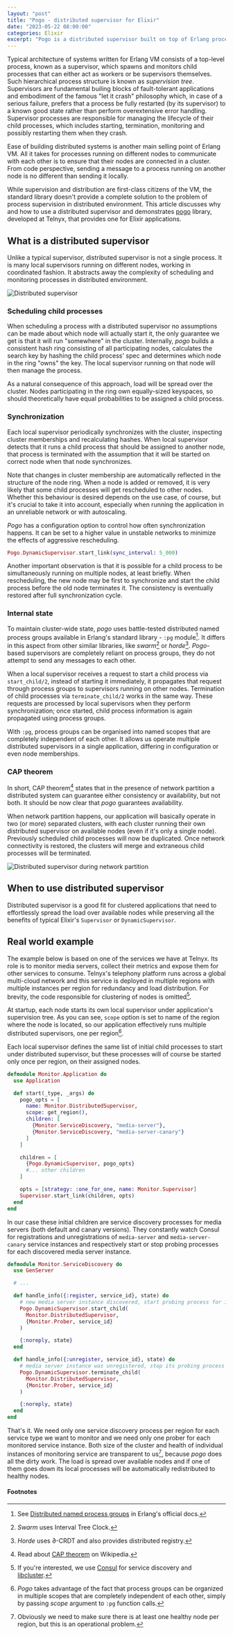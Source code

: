```yaml
---
layout: "post"
title: "Pogo - distributed supervisor for Elixir"
date: "2023-05-22 08:00:00"
categories: Elixir
excerpt: "Pogo is a distributed supervisor built on top of Erlang process groups. It abstracts away the complexity process scheduling and supervision in distributed environment."
---
```


Typical architecture of systems written for Erlang VM consists of a top-level process, known as a supervisor, which spawns and monitors child processes that can either act as workers or be supervisors themselves. Such hierarchical process structure is known as _supervision tree_. Supervisors are fundamental builing blocks of fault-tolerant applications and embodiment of the famous "let it crash" philosophy which, in case of a serious failure, prefers that a process be fully restarted (by its supervisor) to a known good state rather than perform overextensive error handling. Supervisor processes are responsible for managing the lifecycle of their child processes, which includes starting, termination, monitoring and possibly restarting them when they crash.

Ease of building distributed systems is another main selling point of Erlang VM. All it takes for processes running on different nodes to communicate with each other is to ensure that their nodes are connected in a cluster. From code perspective, sending a message to a process running on another node is no different than sending it locally.

While supervision and distribution are first-class citizens of the VM, the standard library doesn't provide a complete solution to the problem of process supervision in distributed environment. This article discusses why and how to use a distributed supervisor and demonstrates [pogo](https://github.com/team-telnyx/pogo) library, developed at Telnyx, that provides one for Elixir applications.

## What is a distributed supervisor

Unlike a typical supervisor, distributed supervisor is not a single process. It is many local supervisors running on different nodes, working in coordinated fashion. It abstracts away the complexity of scheduling and monitoring processes in distributed environment.

![Distributed supervisor](/assets/images/posts/pogo/pogo-distributed-supervisor.png)

### Scheduling child processes

When scheduling a process with a distributed supervisor no assumptions can be made about which node will actually start it, the only guarantee we get is that it will run "somewhere" in the cluster. Internally, _pogo_ builds a consistent hash ring consisting of all participating nodes, calculates the search key by hashing the child process' spec and determines which node in the ring "owns" the key. The local supervisor running on that node will then manage the process.

As a natural consequence of this approach, load will be spread over the cluster. Nodes participating in the ring own equally-sized keyspaces, so should theoretically have equal probabilities to be assigned a child process.

### Synchronization

Each local supervisor periodically synchronizes with the cluster, inspecting cluster memberships and recalculating hashes. When local supervisor detects that it runs a child process that should be assigned to another node, that process is terminated with the assumption that it will be started on correct node when that node synchronizes.

Note that changes in cluster membership are automatically reflected in the structure of the node ring. When a node is added or removed, it is very likely that some child processes will get rescheduled to other nodes. Whether this behaviour is desired depends on the use case, of course, but it's crucial to take it into account, especially when running the application in an unreliable network or with autoscaling.

_Pogo_ has a configuration option to control how often synchronization happens. It can be set to a higher value in unstable networks to minimize the effects of aggressive rescheduling.

```elixir
Pogo.DynamicSupervisor.start_link(sync_interval: 5_000)
```

Another important observation is that it is possible for a child process to be simultaneously running on multiple nodes, at least briefly. When rescheduling, the new node may be first to synchronize and start the child process before the old node terminates it. The consistency is eventually restored after full synchronization cycle.

### Internal state

To maintain cluster-wide state, _pogo_ uses battle-tested distributed named process groups available in Erlang's standard library - `:pg` module[^1]. It differs in this aspect from other similar libraries, like _swarm_[^2] or _horde_[^3]. _Pogo_-based supervisors are completely reliant on process groups, they do not attempt to send any messages to each other.

When a local supervisor receives a request to start a child process via `start_child/2`, instead of starting it immediately, it propagates that request through process groups to supervisors running on other nodes. Termination of child processes via `terminate_child/2` works in the same way. These requests are processed by local supervisors when they perform synchronization; once started, child process information is again propagated using process groups.

With `:pg`, process groups can be organised into named scopes that are completely independent of each other. It allows us operate multiple distributed supervisors in a single application, differing in configuration or even node memberships.

### CAP theorem

In short, CAP theorem[^4] states that in the presence of network partition a distributed system can guarantee either consistency or availability, but not both. It should be now clear that _pogo_ guarantees availability.

When network partition happens, our application will basically operate in two (or more) separated clusters, with each cluster running their own distributed supervisor on available nodes (even if it's only a single node). Previously scheduled child processes will now be duplicated. Once network connectivity is restored, the clusters will merge and extraneous child processes will be terminated.

![Distributed supervisor during network partition](/assets/images/posts/pogo/pogo-distributed-supervisor-network-partition.png)

## When to use distributed supervisor

Distributed supervisor is a good fit for clustered applications that need to effortlessly spread the load over available nodes while preserving all the benefits of typical Elixir's `Supervisor` or `DynamicSupervisor`.

## Real world example

The example below is based on one of the services we have at Telnyx. Its role is to monitor media servers, collect their metrics and expose them for other services to consume. Telnyx's telephony platform runs across a global multi-cloud network and this service is deployed in multiple regions with multiple instances per region for redundancy and load distribution. For brevity, the code responsible for clustering of nodes is omitted[^5].

At startup, each node starts its own local supervisor under application's supervision tree. As you can see, `scope` option is set to name of the region where the node is located, so our application effectively runs multiple distributed supervisors, one per region[^6].

Each local supervisor defines the same list of initial child processes to start under distributed supervisor, but these processes will of course be started only once per region, on their assigned nodes.

```elixir
defmodule Monitor.Application do
  use Application

  def start(_type, _args) do
    pogo_opts = [
      name: Monitor.DistributedSupervisor,
      scope: get_region(),
      children: [
        {Monitor.ServiceDiscovery, "media-server"},
        {Monitor.ServiceDiscovery, "media-server-canary"}
      ]
    ]

    children = [
      {Pogo.DynamicSupervisor, pogo_opts}
      #... other children
    ]

    opts = [strategy: :one_for_one, name: Monitor.Supervisor]
    Supervisor.start_link(children, opts)
  end
end
```

In our case these initial children are service discovery processes for media servers (both default and canary versions). They constantly watch Consul for registrations and unregistrations of `media-server` and `media-server-canary` service instances and respectively start or stop probing processes for each discovered media server instance.

```elixir
defmodule Monitor.ServiceDiscovery do
  use GenServer

  # ...

  def handle_info({:register, service_id}, state) do
    # new media server instance discovered, start probing process for it
    Pogo.DynamicSupervisor.start_child(
      Monitor.DistributedSupervisor,
      {Monitor.Prober, service_id}
    )

    {:noreply, state}
  end

  def handle_info({:unregister, service_id}, state) do
    # media server instance was unregistered, stop its probing process
    Pogo.DynamicSupervisor.terminate_child(
      Monitor.DistributedSupervisor,
      {Monitor.Prober, service_id}
    )

    {:noreply, state}
  end
end
```

That's it. We need only one service discovery process per region for each service type we want to monitor and we need only one prober for each monitored service instance. Both size of the cluster and health of individual instances of monitoring service are transparent to us[^7], because _pogo_ does all the dirty work. The load is spread over available nodes and if one of them goes down its local processes will be automatically redistributed to healthy nodes.

#### Footnotes

[^1]: See [Distributed named process groups](https://www.erlang.org/doc/man/pg.html) in Erlang's official docs.

[^2]: _Swarm_ uses Interval Tree Clock.

[^3]: _Horde_ uses ∂-CRDT and also provides distributed registry.

[^4]: Read about [CAP theorem](https://en.wikipedia.org/wiki/CAP_theorem) on Wikipedia.

[^5]: If you're interested, we use [Consul](https://www.consul.io/) for service discovery and [libcluster](https://github.com/bitwalker/libcluster).

[^6]: _Pogo_ takes advantage of the fact that process groups can be organized in multiple scopes that are completely independent of each other, simply by passing _scope_ argument to `:pg` function calls.

[^7]: Obviously we need to make sure there is at least one healthy node per region, but this is an operational problem.
